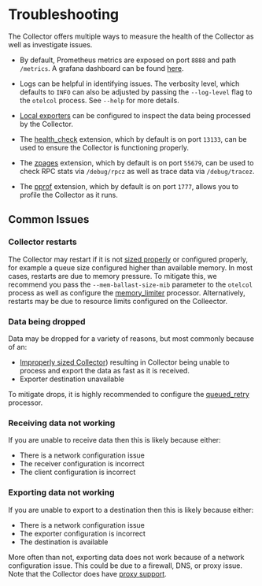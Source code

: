 # Troubleshooting

The Collector offers multiple ways to measure the health of the Collector
as well as investigate issues.

- By default, Prometheus metrics are exposed on port `8888` and path
`/metrics`. A grafana dashboard can be found
[here](https://grafana.com/grafana/dashboards/11575).

- Logs can be helpful in identifying issues. The verbosity level, which
defaults to `INFO` can also be adjusted by passing the `--log-level` flag
to the `otelcol` process. See `--help` for more details.

- [Local exporters](https://github.com/open-telemetry/opentelemetry-collector/tree/master/exporter#local-exporters)
can be configured to inspect the data being processed by the Collector.

- The [health_check](https://github.com/open-telemetry/opentelemetry-collector/blob/master/extension/README.md#health_check)
extension, which by default is on port `13133`, can be used to ensure
the Collector is functioning properly.

- The [zpages](https://github.com/open-telemetry/opentelemetry-collector/blob/master/extension/README.md#zpages)
extension, which by default is on port `55679`, can be used to check RPC
stats via `/debug/rpcz` as well as trace data via `/debug/tracez`.

- The [pprof](https://github.com/open-telemetry/opentelemetry-collector/blob/master/extension/README.md#pprof)
extension, which by default is on port `1777`, allows you to profile the
Collector as it runs.

## Common Issues

### Collector restarts

The Collector may restart if it is not
[sized properly](https://github.com/open-telemetry/opentelemetry-collector/blob/master/docs/performance.md)
or configured properly, for example a queue size configured higher than
available memory. In most cases, restarts are due to memory
pressure. To mitigate this, we recommend you pass the
`--mem-ballast-size-mib` parameter to the `otelcol` process as well as
configure the [memory_limiter](https://github.com/open-telemetry/opentelemetry-collector/tree/master/processor#memory-limiter)
processor. Alternatively, restarts may be due to resource limits
configured on the Colleector.

### Data being dropped

Data may be dropped for a variety of reasons, but most commonly because of an:

- [Improperly sized Collector](https://github.com/open-telemetry/opentelemetry-collector/blob/master/docs/performance.md)) resulting in Collector being unable to process and export the data as fast as it is received.
- Exporter destination unavailable

To mitigate drops, it is highly recommended to configure the
[queued_retry](https://github.com/open-telemetry/opentelemetry-collector/tree/master/processor#queued-retry)
processor.

### Receiving data not working

If you are unable to receive data then this is likely because
either:

- There is a network configuration issue
- The receiver configuration is incorrect
- The client configuration is incorrect

### Exporting data not working

If you are unable to export to a destination then this is likely because
either:

- There is a network configuration issue
- The exporter configuration is incorrect
- The destination is available

More often than not, exporting data does not work because of a network
configuration issue. This could be due to a firewall, DNS, or proxy
issue. Note that the Collector does have
[proxy support](https://github.com/open-telemetry/opentelemetry-collector/tree/master/exporter#proxy-support).
